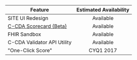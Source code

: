 | Feature | Estimated Availability
| --------------- | :-----------------------------:
| SITE UI Redesign   | Available
| [C-CDA Scorecard (Beta)](https://sitenv.org/scorecard/) | Available
| FHIR Sandbox   | Available
| C-CDA Validator API Utility| Available
| "One-Click Score"| CYQ1 2017
